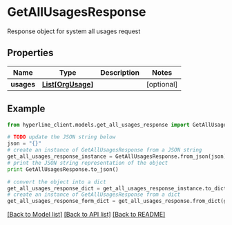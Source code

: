 # GetAllUsagesResponse

Response object for system all usages request

## Properties
Name | Type | Description | Notes
------------ | ------------- | ------------- | -------------
**usages** | [**List[OrgUsage]**](OrgUsage.md) |  | [optional] 

## Example

```python
from hyperline_client.models.get_all_usages_response import GetAllUsagesResponse

# TODO update the JSON string below
json = "{}"
# create an instance of GetAllUsagesResponse from a JSON string
get_all_usages_response_instance = GetAllUsagesResponse.from_json(json)
# print the JSON string representation of the object
print GetAllUsagesResponse.to_json()

# convert the object into a dict
get_all_usages_response_dict = get_all_usages_response_instance.to_dict()
# create an instance of GetAllUsagesResponse from a dict
get_all_usages_response_form_dict = get_all_usages_response.from_dict(get_all_usages_response_dict)
```
[[Back to Model list]](../README.md#documentation-for-models) [[Back to API list]](../README.md#documentation-for-api-endpoints) [[Back to README]](../README.md)


